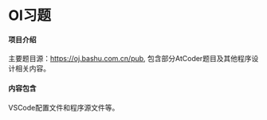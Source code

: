﻿# OI习题

#### 项目介绍
主要题目源：https://oj.bashu.com.cn/pub,
包含部分AtCoder题目及其他程序设计相关内容。

#### 内容包含
VSCode配置文件和程序源文件等。